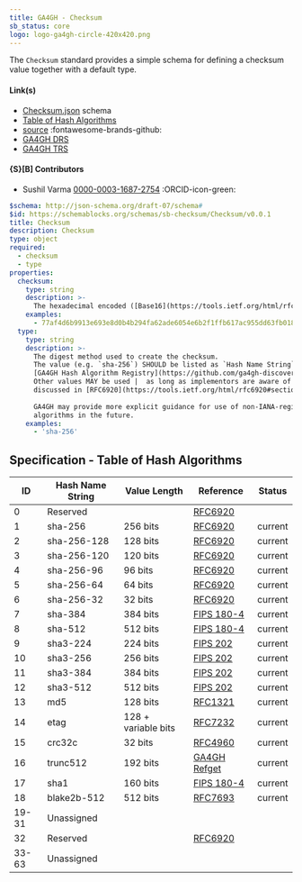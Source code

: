 ```yaml
---
title: GA4GH - Checksum
sb_status: core
logo: logo-ga4gh-circle-420x420.png
---
```


The `Checksum` standard provides a simple schema for defining a checksum value
together with a default type.

<!--more-->

#### Link(s)

* [Checksum.json](/schema_files/json/GA4GH/Checksum.json) schema
* [Table of Hash Algorithms](https://github.com/ga4gh-discovery/ga4gh-checksum/tree/master)
* [source](https://github.com/ga4gh-schemablocks/sb-checksum) :fontawesome-brands-github:
* [GA4GH DRS](https://github.com/ga4gh/data-repository-service-schemas/)
* [GA4GH TRS](https://github.com/ga4gh/tool-registry-service-schemas/)

#### {S}[B] Contributors

* Sushil Varma [0000-0003-1687-2754](https://orcid.org/0000-0003-1687-2754) :ORCID-icon-green:

<!--schema_block_start-->
```yaml
$schema: http://json-schema.org/draft-07/schema#
$id: https://schemablocks.org/schemas/sb-checksum/Checksum/v0.0.1
title: Checksum
description: Checksum
type: object
required:
  - checksum
  - type
properties:
  checksum:
    type: string
    description: >-
      The hexadecimal encoded ([Base16](https://tools.ietf.org/html/rfc4648#section-8)) checksum for the data
    examples:
      - 77af4d6b9913e693e8d0b4b294fa62ade6054e6b2f1ffb617ac955dd63fb0182
  type:
    type: string
    description: >-
      The digest method used to create the checksum.
      The value (e.g. `sha-256`) SHOULD be listed as `Hash Name String` in the 
      [GA4GH Hash Algorithm Registry](https://github.com/ga4gh-discovery/ga4gh-checksum/blob/master/hash-alg.csv).
      Other values MAY be used |  as long as implementors are aware of the issues
      discussed in [RFC6920](https://tools.ietf.org/html/rfc6920#section-9.4).
      
      GA4GH may provide more explicit guidance for use of non-IANA-registered
      algorithms in the future.
    examples:
      - 'sha-256'
```
<!--schema_block_end-->

## Specification - Table of Hash Algorithms

ID | Hash Name String | Value Length | Reference | Status
---|------------------|--------------|-----------|-------
0 | Reserved |  | [RFC6920](http://www.iana.org/go/rfc6920) | 
1 | sha-256 | 256 bits | [RFC6920](http://www.iana.org/go/rfc6920) | current
2 | sha-256-128 | 128 bits | [RFC6920](http://www.iana.org/go/rfc6920) | current
3 | sha-256-120 | 120 bits | [RFC6920](http://www.iana.org/go/rfc6920) | current
4 | sha-256-96 | 96 bits | [RFC6920](http://www.iana.org/go/rfc6920) | current
5 | sha-256-64 | 64 bits | [RFC6920](http://www.iana.org/go/rfc6920) | current
6 | sha-256-32 | 32 bits | [RFC6920](http://www.iana.org/go/rfc6920) | current
7 | sha-384 | 384 bits | [FIPS 180-4](https://dx.doi.org/10.6028/NIST.FIPS.180-4) | current
8 | sha-512 | 512 bits | [FIPS 180-4](https://dx.doi.org/10.6028/NIST.FIPS.180-4) | current
9 | sha3-224 | 224 bits | [FIPS 202](https://dx.doi.org/10.6028/NIST.FIPS.202) | current
10 | sha3-256 | 256 bits | [FIPS 202](https://dx.doi.org/10.6028/NIST.FIPS.202) | current
11 | sha3-384 | 384 bits | [FIPS 202](https://dx.doi.org/10.6028/NIST.FIPS.202) | current
12 | sha3-512 | 512 bits | [FIPS 202](https://dx.doi.org/10.6028/NIST.FIPS.202) | current
13 | md5 | 128 bits | [RFC1321](https://www.ietf.org/rfc/rfc1321.txt) | current
14 | etag | 128 + variable bits | [RFC7232](https://tools.ietf.org/html/rfc7232#section-2.3) | current
15 | crc32c | 32 bits | [RFC4960](https://tools.ietf.org/html/rfc4960#appendix-B) | current
16 | trunc512 | 192 bits | [GA4GH Refget](https://samtools.github.io/hts-specs/refget.html#trunc512-algorithm-details) | current
17 | sha1 | 160 bits | [FIPS 180-4](https://dx.doi.org/10.6028/NIST.FIPS.180-4) | current
18 | blake2b-512 | 512 bits | [RFC7693](https://tools.ietf.org/html/rfc7693) | current
19-31 | Unassigned |  |  | 
32 | Reserved |  | [RFC6920](http://www.iana.org/go/rfc6920) | 
33-63 | Unassigned |  |  | 
